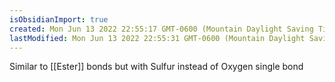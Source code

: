 ```yaml
---
isObsidianImport: true
created: Mon Jun 13 2022 22:55:17 GMT-0600 (Mountain Daylight Saving Time)
lastModified: Mon Jun 13 2022 22:55:31 GMT-0600 (Mountain Daylight Saving Time)
---
```

Similar to [[Ester]] bonds but with Sulfur instead of Oxygen single bond